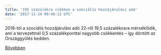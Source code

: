 ```yaml
---
title: '195 százalékra csökken a szociális hozzájárulási adó'
date: '2017-11-14 09:48:12 UTC'
---
```


2018-tól a szociális hozzájárulási adó 22-ről 19,5 százalékosra mérséklődik, ami a tervezettnél 0,5 százalékponttal nagyobb csökkentés – így döntött az Országgyűlés kedden.


[Bővebben](http://ift.tt/2z0dTZy)
